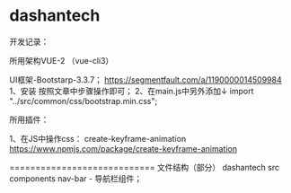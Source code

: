 # dashantech

开发记录：

所用架构VUE-2 （vue-cli3）

UI框架-Bootstarp-3.3.7；
https://segmentfault.com/a/1190000014509984
1、安装
按照文章中步骤操作即可；
2、在main.js中另外添加↓
import "../src/common/css/bootstrap.min.css";

所用插件：

1、在JS中操作css：
create-keyframe-animation
https://www.npmjs.com/package/create-keyframe-animation



============================
文件结构（部分）
dashantech
  src
    components
      nav-bar - 导航栏组件；

